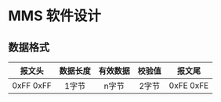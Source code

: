 # MMS 软件设计

## 数据格式

 |报文头|数据长度|有效数据|校验值|报文尾|
 |:--:|:--:|:--:|:--:|:--:|
 |0xFF 0xFF|1字节|n字节|2字节|0xFE 0xFE|
